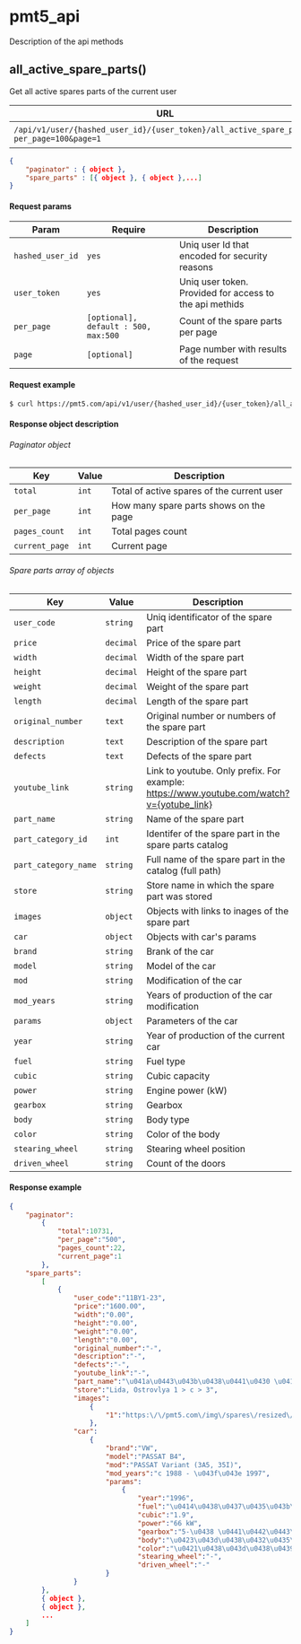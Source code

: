 # pmt5_api
Description of the api methods

## all_active_spare_parts()
Get all active spares parts of the current user

|URL|Auth|Method|Description|
|----|----|----|----|
|`/api/v1/user/{hashed_user_id}/{user_token}/all_active_spare_parts?per_page=100&page=1`|`no`|`GET`|returns an object|

```json
{
    "paginator" : { object },
    "spare_parts" : [{ object }, { object },...] 
}
```

#### Request params
|Param|Require|Description|
|----|----|----|
|`hashed_user_id`|`yes`|Uniq user Id that encoded for security reasons|
|`user_token`|`yes`|Uniq user token. Provided for access to the api methids|
|`per_page`|`[optional], default : 500, max:500`| Count of the spare parts per page|
|`page`|`[optional]`|Page number with results of the request|

#### Request example
```bash
$ curl https://pmt5.com/api/v1/user/{hashed_user_id}/{user_token}/all_active_spare_parts?per_page=100&page=1
```

#### Response object description
###### Paginator object
|Key|Value|Description|
|----|----|----|
|`total`|`int`|Total of active spares of the current user|
|`per_page`|`int`|How many spare parts shows on the page|
|`pages_count`|`int`|Total pages count|
|`current_page`|`int`|Current page|


###### Spare parts array of objects
|Key|Value|Description|
|----|----|----|
|`user_code`|`string`|Uniq identificator of the spare part|
|`price`|`decimal`|Price of the spare part|
|`width`|`decimal`|Width of the spare part|
|`height`|`decimal`|Height of the spare part|
|`weight`|`decimal`|Weight  of the spare part|
|`length`|`decimal`|Length of the spare part|
|`original_number`|`text`|Original number or numbers of the spare part|
|`description`|`text`|Description of the spare part|
|`defects`|`text`|Defects of the spare part|
|`youtube_link`|`string`|Link to youtube. Only prefix. For example: https://www.youtube.com/watch?v={yotube_link}|
|`part_name`|`string`|Name of the spare part|
|`part_category_id`|`int`|Identifer of the spare part in the spare parts catalog|
|`part_category_name`|`string`|Full name of the spare part in the catalog (full path)|
|`store`|`string`|Store name in which the spare part was stored|
|`images`|`object`|Objects with links to inages of the spare part|
|`car`|``object``|Objects with car's params|
|`brand`|`string`|Brank of the car|
|`model`|`string`|Model of the car|
|`mod`|`string`|Modification of the car|
|`mod_years`|`string`|Years of production of the car modification|
|`params`|`object`|Parameters of the car|
|`year`|`string`|Year of production of the current car|
|`fuel`|`string`|Fuel type|
|`cubic`|`string`|Cubic capacity|
|`power`|`string`|Engine power (kW)|
|`gearbox`|`string`|Gearbox|
|`body`|`string`|Body type|
|`color`|`string`|Color of the body|
|`stearing_wheel`|`string`|Stearing wheel position|
|`driven_wheel`|`string`|Count of the doors|

#### Response example

```json
{
    "paginator":
        {
            "total":10731,
            "per_page":"500",
            "pages_count":22,
            "current_page":1
        },
    "spare_parts":
        [
            {
                "user_code":"11BY1-23",
                "price":"1600.00",
                "width":"0.00",
                "height":"0.00",
                "weight":"0.00",
                "length":"0.00",
                "original_number":"-",
                "description":"-",
                "defects":"-",
                "youtube_link":"-",
                "part_name":"\u041a\u0443\u043b\u0438\u0441\u0430 \u041a\u041f\u041f",
                "store":"Lida, Ostrovlya 1 > c > 3",
                "images":
                    {
                        "1":"https:\/\/pmt5.com\/img\/spares\/resized\/11BY1-spares-11BY1-23-e531ad999d.jpg"
                    },
                "car":
                    {
                        "brand":"VW",
                        "model":"PASSAT B4",
                        "mod":"PASSAT Variant (3A5, 35I)",
                        "mod_years":"c 1988 - \u043f\u043e 1997",
                        "params":
                            {
                                "year":"1996",
                                "fuel":"\u0414\u0438\u0437\u0435\u043b\u044c",
                                "cubic":"1.9",
                                "power":"66 kW",
                                "gearbox":"5-\u0438 \u0441\u0442\u0443\u043f\u0435\u043d\u0447\u0430\u0442\u0430\u044f \u041a\u041f\u041f",
                                "body":"\u0423\u043d\u0438\u0432\u0435\u0440\u0441\u0430\u043b",
                                "color":"\u0421\u0438\u043d\u0438\u0439 \/ \u0433\u043e\u043b\u0443\u0431\u043e\u0439",
                                "stearing_wheel":"-",
                                "driven_wheel":"-"
                        }
                }
        },
        { object },
        { object },
        ...
    ]
}
```
